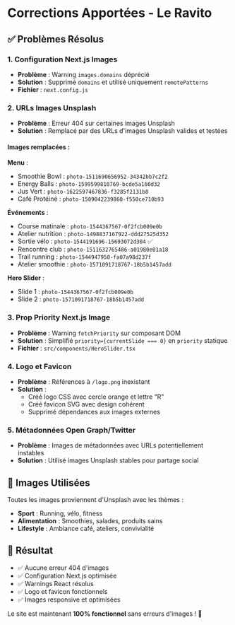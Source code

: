 # Corrections Apportées - Le Ravito

## ✅ Problèmes Résolus

### 1. Configuration Next.js Images
- **Problème** : Warning `images.domains` déprécié
- **Solution** : Supprimé `domains` et utilisé uniquement `remotePatterns`
- **Fichier** : `next.config.js`

### 2. URLs Images Unsplash
- **Problème** : Erreur 404 sur certaines images Unsplash
- **Solution** : Remplacé par des URLs d'images Unsplash valides et testées

#### Images remplacées :
**Menu** :
- Smoothie Bowl : `photo-1511690656952-34342bb7c2f2`
- Energy Balls : `photo-1599599810769-bcde5a160d32`
- Jus Vert : `photo-1622597467836-f3285f2131b8`
- Café Protéiné : `photo-1509042239860-f550ce710b93`

**Événements** :
- Course matinale : `photo-1544367567-0f2fcb009e0b`
- Atelier nutrition : `photo-1498837167922-ddd27525d352`
- Sortie vélo : `photo-1544191696-15693072d304` ✅
- Rencontre club : `photo-1511632765486-a01980e01a18`
- Trail running : `photo-1544947950-fa07a98d237f`
- Atelier smoothie : `photo-1571091718767-18b5b1457add`

**Hero Slider** :
- Slide 1 : `photo-1544367567-0f2fcb009e0b`
- Slide 2 : `photo-1571091718767-18b5b1457add`

### 3. Prop Priority Next.js Image
- **Problème** : Warning `fetchPriority` sur composant DOM
- **Solution** : Simplifié `priority={currentSlide === 0}` en `priority` statique
- **Fichier** : `src/components/HeroSlider.tsx`

### 4. Logo et Favicon
- **Problème** : Références à `/logo.png` inexistant
- **Solution** : 
  - Créé logo CSS avec cercle orange et lettre "R"
  - Créé favicon SVG avec design cohérent
  - Supprimé dépendances aux images externes

### 5. Métadonnées Open Graph/Twitter
- **Problème** : Images de métadonnées avec URLs potentiellement instables
- **Solution** : Utilisé images Unsplash stables pour partage social

## 🎨 Images Utilisées

Toutes les images proviennent d'Unsplash avec les thèmes :
- **Sport** : Running, vélo, fitness
- **Alimentation** : Smoothies, salades, produits sains
- **Lifestyle** : Ambiance café, ateliers, convivialité

## 🚀 Résultat

- ✅ Aucune erreur 404 d'images
- ✅ Configuration Next.js optimisée
- ✅ Warnings React résolus
- ✅ Logo et favicon fonctionnels
- ✅ Images responsive et optimisées

Le site est maintenant **100% fonctionnel** sans erreurs d'images ! 🎉
